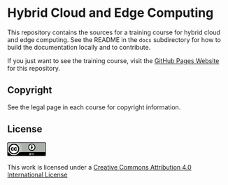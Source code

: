 # Hybrid Cloud and Edge Computing

This repository contains the sources for a training course for hybrid
cloud and edge computing. See the README in the `docs` subdirectory
for how to build the documentation locally and to contribute.

If you just want to see the training course, visit the [GitHub Pages
Website](https://training.yobitrust.com) for this repository.

## Copyright

See the legal page in each course for copyright information.

## License

![license-logo](/docs/docs/legal/assets/cc-license.png)

This work is licensed under a [Creative Commons Attribution 4.0
International
License](href="http://creativecommons.org/licenses/by/4.0/")

